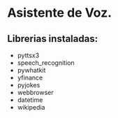 # Asistente de Voz.
## Librerias instaladas:
- pyttsx3
- speech_recognition
- pywhatkit
- yfinance
- pyjokes
- webbrowser
- datetime
- wikipedia

